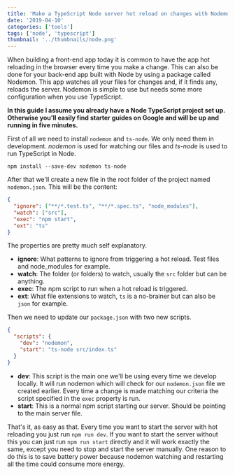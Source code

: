 ```yaml
---
title: 'Make a TypeScript Node server hot reload on changes with Nodemon'
date: '2019-04-10'
categories: ['tools']
tags: ['node', 'typescript']
thumbnail: '../thumbnails/node.png'
---
```


When building a front-end app today it is common to have the app hot reloading in the browser every time you make a change. This can also be done for your back-end app built with Node by using a package called Nodemon. This app watches all your files for changes and, if it finds any, reloads the server. Nodemon is simple to use but needs some more configuration when you use TypeScript.

**In this guide I assume you already have a Node TypeScript project set up. Otherwise you'll easily find starter guides on Google and will be up and running in five minutes.**

First of all we need to install `nodemon` and `ts-node`. We only need them in development. *nodemon* is used for watching our files and *ts-node* is used to run TypeScript in Node.

`npm install --save-dev nodemon ts-node`

After that we'll create a new file in the root folder of the project named `nodemon.json`. This will be the content:
```json
{
  "ignore": ["**/*.test.ts", "**/*.spec.ts", "node_modules"],
  "watch": ["src"],
  "exec": "npm start",
  "ext": "ts"
}
```

The properties are pretty much self explanatory.

* **ignore**: What patterns to ignore from triggering a hot reload. Test files and node_modules for example.
* **watch**: The folder (or folders) to watch, usually the `src` folder but can be anything.
* **exec**: The npm script to run when a hot reload is triggered.
* **ext**: What file extensions to watch, `ts` is a no-brainer but can also be `json` for example.

Then we need to update our `package.json` with two new scripts.

```json
{
  "scripts": {
    "dev": "nodemon",
    "start": "ts-node src/index.ts"
  }
}
```

* **dev**: This script is the main one we'll be using every time we develop locally. It will run nodemon which will check for our `nodemon.json` file we created earlier. Every time a change is made matching our criteria the script specified in the `exec` property is run.
* **start**: This is a normal npm script starting our server. Should be pointing to the main server file.

That's it, as easy as that. Every time you want to start the server with hot reloading you just run `npm run dev`. If you want to start the server without this you can just run `npm run start` directly and it will work exactly the same, except you need to stop and start the server manually. One reason to do this is to save battery power because nodemon watching and restarting all the time could consume more energy. 
